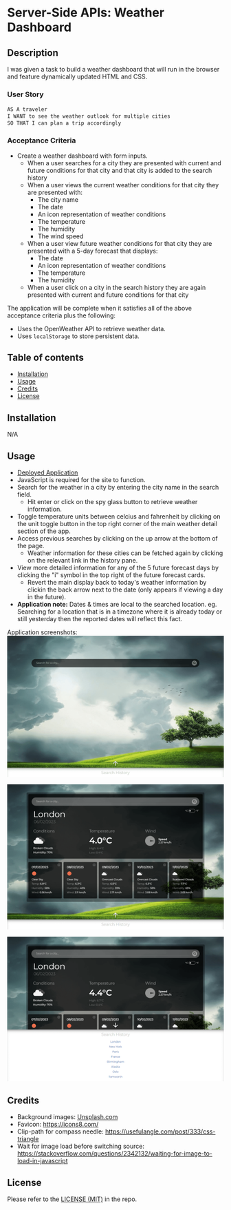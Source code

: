 # Server-Side APIs: Weather Dashboard

## Description

I was given a task to build a weather dashboard that will run in the browser and feature dynamically updated HTML and CSS.

### User Story

```text
AS A traveler
I WANT to see the weather outlook for multiple cities
SO THAT I can plan a trip accordingly
```

### Acceptance Criteria

* Create a weather dashboard with form inputs.
  * When a user searches for a city they are presented with current and future conditions for that city and that city is added to the search history
  * When a user views the current weather conditions for that city they are presented with:
    * The city name
    * The date
    * An icon representation of weather conditions
    * The temperature
    * The humidity
    * The wind speed
  * When a user view future weather conditions for that city they are presented with a 5-day forecast that displays:
    * The date
    * An icon representation of weather conditions
    * The temperature
    * The humidity
  * When a user click on a city in the search history they are again presented with current and future conditions for that city

The application will be complete when it satisfies all of the above acceptance criteria plus the following:
  * Uses the OpenWeather API to retrieve weather data.
  * Uses `localStorage` to store persistent data.

## Table of contents
- [Installation](#installation)
- [Usage](#usage)
- [Credits](#credits)
- [License](#license)

## Installation

N/A

## Usage
- [Deployed Application](https://trunten.github.io/ubbc-weather-dashboard/)
- JavaScript is required for the site to function.
- Search for the weather in a city by entering the city name in the search field.
  - Hit enter or click on the spy glass button to retrieve weather information.
- Toggle temperature units between celcius and fahrenheit by clicking on the unit toggle button in the top right corner of the main weather detail section of the app.
- Access previous searches by clicking on the up arrow at the bottom of the page. 
  - Weather information for these cities can be fetched again by clicking on the relevant link in the history pane.
- View more detailed information for any of the 5 future forecast days by clicking the "i" symbol in the top right of the future forecast cards.
  - Revert the main display back to today's weather information by clickin the back arrow next to the date (only appears if viewing a day in the future).
- **Application note:** Dates & times are local to the searched location. eg. Searching for a location that is in a timezone where it is already today or still yesterday then the reported dates will reflect this fact.


Application screenshots:
 [![App Screenshot 1](./assets/images/app-screenshot-1.png)](https://trunten.github.io/ubbc-weather-dashboard/)

 [![App Screenshot 2](./assets/images/app-screenshot-2.png)](https://trunten.github.io/ubbc-weather-dashboard/)

 [![App Screenshot 3](./assets/images/app-screenshot-3.png)](https://trunten.github.io/ubbc-weather-dashboard/)

## Credits
- Background images: [Unsplash.com](https://unsplash.com/)
- Favicon: https://icons8.com/
- Clip-path for compass needle: https://usefulangle.com/post/333/css-triangle
- Wait for image load before switching source: https://stackoverflow.com/questions/2342132/waiting-for-image-to-load-in-javascript

## License
Please refer to the [LICENSE (MIT)](LICENSE) in the repo.



